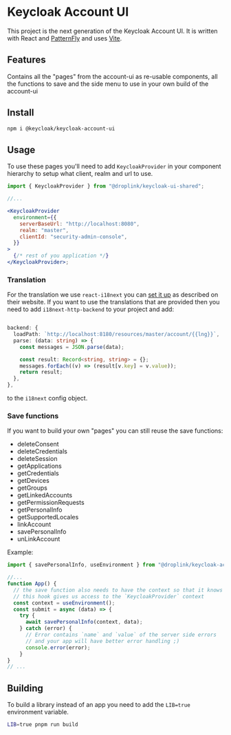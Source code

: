 # Keycloak Account UI

This project is the next generation of the Keycloak Account UI. It is written with React and [PatternFly](https://www.patternfly.org/) and uses [Vite](https://vitejs.dev/guide/).

## Features

Contains all the "pages" from the account-ui as re-usable components, all the functions to save and the side menu to use in your own build of the account-ui

## Install

```bash
npm i @keycloak/keycloak-account-ui
```

## Usage

To use these pages you'll need to add `KeycloakProvider` in your component hierarchy to setup what client, realm and url to use.

```jsx
import { KeycloakProvider } from "@droplink/keycloak-ui-shared";

//...

<KeycloakProvider
  environment={{
    serverBaseUrl: "http://localhost:8080",
    realm: "master",
    clientId: "security-admin-console",
  }}
>
  {/* rest of you application */}
</KeycloakProvider>;
```

### Translation

For the translation we use `react-i18next` you can [set it up](https://react.i18next.com/) as described on their website.
If you want to use the translations that are provided then you need to add `i18next-http-backend` to your project and add:

```ts

backend: {
  loadPath: `http://localhost:8180/resources/master/account/{{lng}}`,
  parse: (data: string) => {
    const messages = JSON.parse(data);

    const result: Record<string, string> = {};
    messages.forEach((v) => (result[v.key] = v.value));
    return result;
  },
},
```

to the `i18next` config object.

### Save functions

If you want to build your own "pages" you can still reuse the save functions:

- deleteConsent
- deleteCredentials
- deleteSession
- getApplications
- getCredentials
- getDevices
- getGroups
- getLinkedAccounts
- getPermissionRequests
- getPersonalInfo
- getSupportedLocales
- linkAccount
- savePersonalInfo
- unLinkAccount

Example:

```ts
import { savePersonalInfo, useEnvironment } from "@droplink/keycloak-account-ui";

//...
function App() {
  // the save function also needs to have the context so that it knows where to POST
  // this hook gives us access to the `KeycloakProvider` context
  const context = useEnvironment();
  const submit = async (data) => {
    try {
      await savePersonalInfo(context, data);
    } catch (error) {
      // Error contains `name` and `value` of the server side errors
      // and your app will have better error handling ;)
      console.error(error);
    }
}
// ...
```

## Building

To build a library instead of an app you need to add the `LIB=true` environment variable.

```bash
LIB=true pnpm run build
```
